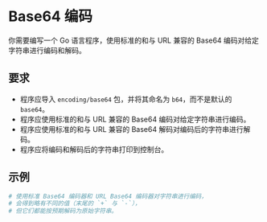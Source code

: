 # Base64 编码

你需要编写一个 Go 语言程序，使用标准的和与 URL 兼容的 Base64 编码对给定字符串进行编码和解码。

## 要求

- 程序应导入 `encoding/base64` 包，并将其命名为 `b64`，而不是默认的 `base64`。
- 程序应使用标准的和与 URL 兼容的 Base64 编码对给定字符串进行编码。
- 程序应使用标准的和与 URL 兼容的 Base64 解码对编码后的字符串进行解码。
- 程序应将编码和解码后的字符串打印到控制台。

## 示例

```sh
# 使用标准 Base64 编码器和 URL Base64 编码器对字符串进行编码，
# 会得到略有不同的值（末尾的 `+` 与 `-`），
# 但它们都能按预期解码为原始字符串。
```
